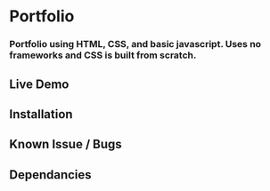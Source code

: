 # Portfolio

### Portfolio using HTML, CSS, and basic javascript. Uses no frameworks and CSS is built from scratch.



## Live Demo



## Installation



## Known Issue / Bugs



## Dependancies

